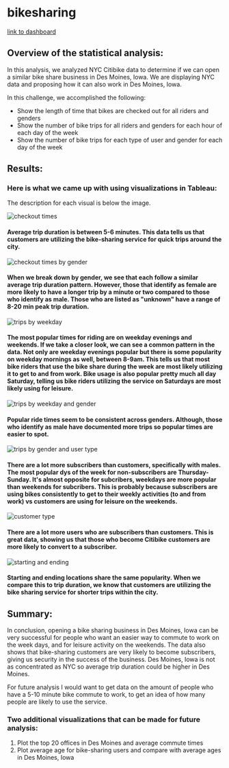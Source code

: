 # bikesharing
[link to dashboard](https://public.tableau.com/views/CitibikeFinalReport/CitibikeFinalReport?:language=en-US&publish=yes&:display_count=n&:origin=viz_share_link)

## Overview of the statistical analysis:
In this analysis, we analyzed NYC Citibike data to determine if we can open a similar bike share business in Des Moines, Iowa. We are displaying NYC data and proposing how it can also work in Des Moines, Iowa. 

In this challenge, we accomplished the following:
- Show the length of time that bikes are checked out for all riders and genders
- Show the number of bike trips for all riders and genders for each hour of each day of the week
- Show the number of bike trips for each type of user and gender for each day of the week

## Results:
### Here is what we came up with using visualizations in Tableau:
The description for each visual is below the image.

![checkout times](https://github.com/alyssamaestringer/bikesharing/blob/b82ac2c9b516f64918f99c27368cd8d9764f0ba5/Checkout%20Times.png)
#### Average trip duration is between 5-6 minutes. This data tells us that customers are utilizing the bike-sharing service for quick trips around the city.


![checkout times by gender](https://github.com/alyssamaestringer/bikesharing/blob/b82ac2c9b516f64918f99c27368cd8d9764f0ba5/Checkout%20Times%20by%20Gender.png)
#### When we break down by gender, we see that each follow a similar average trip duration pattern. However, those that identify as female are more likely to have a longer trip by a minute or two compared to those who identify as male. Those who are listed as "unknown" have a range of 8-20 min peak trip duration.


![trips by weekday](https://github.com/alyssamaestringer/bikesharing/blob/b82ac2c9b516f64918f99c27368cd8d9764f0ba5/Trips%20by%20Weekday.png)
#### The most popular times for riding are on weekday evenings and weekends. If we take a closer look, we can see a common pattern in the data. Not only are weekday evenings popular but there is some popularity on weekday mornings as well, between 8-9am. This tells us that most bike riders that use the bike share during the week are most likely utilizing it to get to and from work. Bike usage is also popular pretty much all day Saturday, telling us bike riders utilizing the service on Saturdays are most likely using for leisure. 


![trips by weekday and gender](https://github.com/alyssamaestringer/bikesharing/blob/b82ac2c9b516f64918f99c27368cd8d9764f0ba5/Trips%20by%20Gender%20(Weekday%20per%20Hour).png)
#### Popular ride times seem to be consistent across genders. Although, those who identify as male have documented more trips so popular times are easier to spot. 

![trips by gender and user type](https://github.com/alyssamaestringer/bikesharing/blob/b82ac2c9b516f64918f99c27368cd8d9764f0ba5/User%20Trips%20by%20Gender%20by%20Weekday.png)
#### There are a lot more subscribers than customers, specifically with males. The most popular dys of the week for non-subscribers are Thursday-Sunday. It's almost opposite for subcribers, weekdays are more popular than weekends for subcribers. This is probably because subscribers are using bikes consistently to get to their weekly activities (to and from work) vs customers are using for leisure on the weekends.

![customer type](https://github.com/alyssamaestringer/bikesharing/blob/b82ac2c9b516f64918f99c27368cd8d9764f0ba5/Customer%20Type.png)
#### There are a lot more users who are subscribers than customers. This is great data, showing us that those who become Citibike customers are more likely to convert to a subscriber.


![starting and ending](https://github.com/alyssamaestringer/bikesharing/blob/b82ac2c9b516f64918f99c27368cd8d9764f0ba5/Starting%20and%20ending%20locations.png)
#### Starting and ending locations share the same popularity. When we compare this to trip duration, we know that customers are utilizing the bike sharing service for shorter trips within the city. 

## Summary:

In conclusion, opening a bike sharing business in Des Moines, Iowa can be very successful for people who want an easier way to commute to work on the week days, and for leisure activity on the weekends. The data also shows that bike-sharing customers are very likely to become subscribers, giving us security in the success of the business. Des Moines, Iowa is not as concentrated as NYC so average trip duration could be higher in Des Moines. 

For future analysis I would want to get data on the amount of people who have a 5-10 minute bike commute to work, to get an idea of how many people are likely to use the service. 

### Two additional visualizations that can be made for future analysis:
1. Plot the top 20 offices in Des Moines and average commute times
2. Plot average age for bike-sharing users and compare with average ages in Des Moines, Iowa

